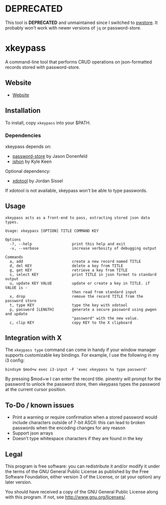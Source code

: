 # DEPRECATED

This tool is **DEPRECATED** and unmaintained since I switched to
[pwstore](https://github.com/rpdelaney/pwstore). It probably won't work with
newer versions of `jq` or password-store.

# xkeypass

A command-line tool that performs CRUD operations on json-formatted records
stored with password-store.

## Website

* [Website](https://github.com/rpdelaney/xkeypass)

## Installation

To install, copy `xkeypass` into your $PATH.

### Dependencies

xkeypass depends on:

* [password-store](http://www.zx2c4.com/projects/password-store/) by Jason Donenfeld
* [jshon](http://kmkeen.com/jshon/) by Kyle Keen

Optional dependency:

* [xdotool](http://www.semicomplete.com/projects/xdotool/) by Jordan Sissel

If xdotool is not available, xkeypass won't be able to type passwords.

## Usage

```
xkeypass acts as a front-end to pass, extracting stored json data types.

Usage: xkeypass [OPTION] TITLE COMMAND KEY

Options
  -?, --help                  print this help and exit
  -v, --verbose               increase verbosity of debugging output

Commands
  a, add                      create a new record named TITLE
  d, del KEY                  delete a key from TITLE
  g, get KEY                  retrieve a key from TITLE
  s, select KEY               print TITLE in json format to standard output
  u, update KEY VALUE         update or create a key in TITLE. if VALUE is -
                              then read from standard input
  x, drop                     remove the record TITLE from the password store
  t, type KEY                 type the key with xdotool
  p, password [LENGTH]        generate a secure password using pwgen and update
                              "password" with the new value.
  c, clip KEY                 copy KEY to the X clipboard
```

## Integration with X

The `xkeypass type` command can come in handy if your window manager supports
customizable key bindings. For example, I use the following in my i3 config:

```
bindsym $mod+w exec i3-input -F 'exec xkeypass %s type password'
```

By pressing $mod+w I can enter the record title. pinentry will prompt for the
password to unlock the password store, then xkeypass types the password at the
current cursor position.

## To-Do / known issues

* Print a warning or require confirmation when a stored password would include
  characters outside of 7-bit ASCII: this can lead to broken passwords when the
  encoding changes for any reason
* Support json arrays
* Doesn't type whitespace characters if they are found in the key

## Legal

This program is free software: you can redistribute it and/or modify it
under the terms of the GNU General Public License as published by the
Free Software Foundation, either version 3 of the License, or (at your
option) any later version.

You should have received a copy of the GNU General Public License along
with this program.  If not, see <http://www.gnu.org/licenses/>.
